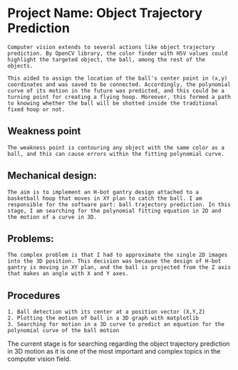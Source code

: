 # Project Name: Object Trajectory Prediction
    Computer vision extends to several actions like object trajectory prediction. By OpenCV library, the color finder with HSV values could highlight the targeted object, the ball, among the rest of the objects. 
    
    This aided to assign the location of the ball's center point in (x,y) coordinates and was saved to be connected. Accordingly, the polynomial curve of its motion in the future was predicted, and this could be a turning point for creating a flying hoop. Moreover, this formed a path to knowing whether the ball will be shotted inside the traditional fixed hoop or not. 
## Weakness point
    The weakness point is contouring any object with the same color as a ball, and this can cause errors within the fitting polynomial curve.  
## Mechanical design:
    The aim is to implement an H-bot gantry design attached to a basketball hoop that moves in XY plan to catch the ball. I am responsible for the software part: ball trajectory prediction. In this stage, I am searching for the polynomial fitting equation in 2D and the motion of a curve in 3D.
## Problems:
    The complex problem is that I had to approximate the single 2D images into the 3D position. This decision was because the design of H-bot gantry is moving in XY plan, and the ball is projected from the Z axis that makes an angle with X and Y axes.
 
## Procedures
    1. Ball detection with its center at a position vector (X,Y,Z)
    2. Plotting the motion of ball in a 3D graph with matplotlib 
    3. Searching for motion in a 3D curve to predict an equation for the polynomial curve of the ball motion 
    
 The current stage is for searching regarding the object trajectory prediction in 3D motion as it is one of the most important and complex topics in the computer vision field.

